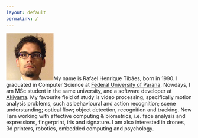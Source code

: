 ```yaml
---
layout: default 
permalink: /
---
```


![](/assets/profile.png)My name is Rafael Henrique Tibães, born in 1990. I graduated in Computer Science at [Federal University of Parana](www.inf.ufpr.br). Nowdays, I am MSc student in the same university, and a software developer at [Akiyama](www.akiyama.com.br).  My favourite field of study is video processing, specifically motion analysis problems, such as behavioural and action recognition; scene understanding; optical flow; object detection, recognition and tracking. Now I am working with affective computing & biometrics, i.e. face analysis and expressions, fingerprint, iris and signature. I am also interested in drones, 3d printers, robotics, embedded computing and psychology.


